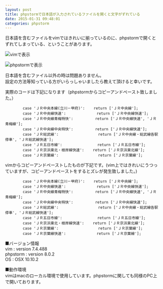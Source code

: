 ```yaml
---
layout: post
title: phpstormで日本語が入力されているファイルを開くと文字がずれている
date: 2015-01-31 09:48:01
categories: phpstorm
---
```

<p>日本語を含むファイルをvimではきれいに揃っているのに、phpstormで開くとずれてしまっている、ということがあります。</p>

<p><img src="https://i.stack.imgur.com/9LQwt.png" alt="vimで表示"></p>

<p><img src="https://i.stack.imgur.com/QUtZQ.png" alt="phpstormで表示"></p>

<p>日本語を含むファイル以外の時は問題ありません。<br>
設定の方法等知っている方がいらっしゃいましたら教えて頂けると幸いです。</p>

<p>実際のコードは下記になります（phpstormからコピーアンドペースト致しました。）</p>

<pre><code>        case 'ＪＲ中央本線(立川－甲府)':    return ['ＪＲ中央線'];
        case 'ＪＲ中央線快速':              return ['ＪＲ中央線快速'];
        case 'ＪＲ中央線青梅特快':          return ['ＪＲ中央線快速', 'ＪＲ青梅線'];
        case 'ＪＲ中央線中央特快':          return ['ＪＲ中央線快速'];
        case 'ＪＲ総武線':                  return ['ＪＲ中央線・総武線各駅停車', 'ＪＲ総武線快速'];
        case 'ＪＲ五日市線':                return ['ＪＲ五日市線'];
        case 'ＪＲ京浜東北・根岸線快速':    return ['ＪＲ京浜東北線'];
        case 'ＪＲ京葉線':                  return ['ＪＲ京葉線'];
</code></pre>

<p>vimからコピーアンドペーストしたものが下記です。(vim上ではきれいにうつっていますが、コピーアンドペーストをするとズレが発生致しました。)</p>

<pre><code>        case 'ＪＲ中央本線(立川－甲府)':    return ['ＪＲ中央線'];
        case 'ＪＲ中央線快速':              return ['ＪＲ中央線快速'];
        case 'ＪＲ中央線青梅特快':          return ['ＪＲ中央線快速', 'ＪＲ青梅線'];
        case 'ＪＲ中央線中央特快':          return ['ＪＲ中央線快速'];
        case 'ＪＲ総武線':                  return ['ＪＲ中央線・総武線各駅停車', 'ＪＲ総武線快速'];
        case 'ＪＲ五日市線':                return ['ＪＲ五日市線'];
        case 'ＪＲ京浜東北・根岸線快速':    return ['ＪＲ京浜東北線'];
        case 'ＪＲ京葉線':                  return ['ＪＲ京葉線'];
        case 'ＪＲ京葉線快速':              return ['ＪＲ京葉線'];
</code></pre>

<p>■バージョン情報<br>
vim : version 7.4.488 <br>
phpstorm : version 8.0.2<br>
OS : OSX 10.10.2</p>

<p>■動作環境<br>
vimはmacのローカル環境で使用しています。phpstormに関しても同様のPC上で開いております。</p>
